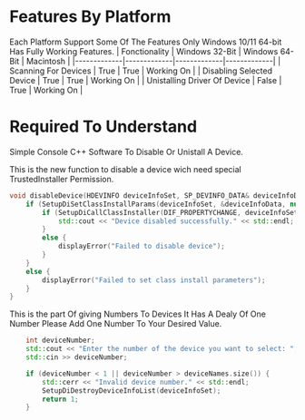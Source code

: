# Features By Platform 
Each Platform Support Some Of The Features Only Windows 10/11 64-bit Has Fully Working Features.
| Fonctionality   | Windows 32-Bit   | Windows 64-Bit   | Macintosh   |
|-------------|-------------|-------------|-------------|
| Scanning For Devices     | True    | True     | Working On     |
| Disabling Selected Device     | True     | True     | Working On     |
| Unistalling Driver Of Device     | False     | True     | Working On     |


# Required To Understand 
Simple Console C++ Software To Disable Or Unistall A Device.

This is the new function to disable a device wich need special TrustedInstaller Permission.
```cpp
void disableDevice(HDEVINFO deviceInfoSet, SP_DEVINFO_DATA& deviceInfoData) {
    if (SetupDiSetClassInstallParams(deviceInfoSet, &deviceInfoData, nullptr, 0)) {
        if (SetupDiCallClassInstaller(DIF_PROPERTYCHANGE, deviceInfoSet, &deviceInfoData)) {
            std::cout << "Device disabled successfully." << std::endl;
        }
        else {
            displayError("Failed to disable device");
        }
    }
    else {
        displayError("Failed to set class install parameters");
    }
}
```
This is the part Of giving Numbers To Devices It Has A Dealy Of One Number Please Add One Number To Your Desired Value.
```cpp
    int deviceNumber;
    std::cout << "Enter the number of the device you want to select: ";
    std::cin >> deviceNumber;

    if (deviceNumber < 1 || deviceNumber > deviceNames.size()) {
        std::cerr << "Invalid device number." << std::endl;
        SetupDiDestroyDeviceInfoList(deviceInfoSet);
        return 1;
    }
```
